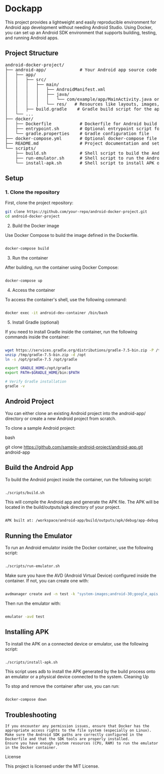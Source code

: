 # Dockapp
This project provides a lightweight and easily reproducible environment for Android app development without needing Android Studio. Using Docker, you can set up an Android SDK environment that supports building, testing, and running Android apps.

## Project Structure
<pre>
android-docker-project/
├── android-app/             # Your Android app source code (optional or clone it later)
│   ├── app/
│   │   ├── src/
│   │   │   ├── main/
│   │   │   │   ├── AndroidManifest.xml
│   │   │   │   ├── java/
│   │   │   │   │   └── com/example/app/MainActivity.java or MainActivity.kt
│   │   │   │   └── res/   # Resources like layouts, images, etc.
│   │   ├── build.gradle    # Gradle build script for the app module
│   └── ...
├── docker/
│   ├── Dockerfile           # Dockerfile for Android build environment
│   ├── entrypoint.sh        # Optional entrypoint script for container initialization
│   └── gradle.properties    # Gradle configuration file
├── docker-compose.yml       # Optional docker-compose file for easy container management
├── README.md                # Project documentation and setup instructions
└── scripts/
    ├── build.sh             # Shell script to build the Android project
    ├── run-emulator.sh      # Shell script to run the Android emulator
    └── install-apk.sh       # Shell script to install APK on emulator or device
</pre>

## Setup

### 1. Clone the repository
First, clone the project repository:

```bash
git clone https://github.com/your-repo/android-docker-project.git
cd android-docker-project
```
2. Build the Docker image

Use Docker Compose to build the image defined in the Dockerfile.

```bash

docker-compose build
```
3. Run the container

After building, run the container using Docker Compose:

```bash

docker-compose up
```
4. Access the container

To access the container's shell, use the following command:

```bash

docker exec -it android-dev-container /bin/bash
```
5. Install Gradle (optional)

If you need to install Gradle inside the container, run the following commands inside the container:

```bash

wget https://services.gradle.org/distributions/gradle-7.5-bin.zip -P /tmp
unzip /tmp/gradle-7.5-bin.zip -d /opt
ln -s /opt/gradle-7.5 /opt/gradle

export GRADLE_HOME=/opt/gradle
export PATH=$GRADLE_HOME/bin:$PATH

# Verify Gradle installation
gradle -v
```
## Android Project

You can either clone an existing Android project into the android-app/ directory or create a new Android project from scratch.

To clone a sample Android project:

bash

git clone https://github.com/sample-android-project/android-app.git android-app

## Build the Android App

To build the Android project inside the container, run the following script:

```bash

./scripts/build.sh
```
This will compile the Android app and generate the APK file. The APK will be located in the build/outputs/apk directory of your project.

```bash

APK built at: /workspace/android-app/build/outputs/apk/debug/app-debug.apk
```
## Running the Emulator

To run an Android emulator inside the Docker container, use the following script:

```bash

./scripts/run-emulator.sh
```
Make sure you have the AVD (Android Virtual Device) configured inside the container. If not, you can create one with:

```bash

avdmanager create avd -n test -k "system-images;android-30;google_apis;x86_64"
```
Then run the emulator with:

```bash

emulator -avd test
```
## Installing APK

To install the APK on a connected device or emulator, use the following script:

```bash

./scripts/install-apk.sh
```
This script uses adb to install the APK generated by the build process onto an emulator or a physical device connected to the system.
Cleaning Up

To stop and remove the container after use, you can run:

```bash

docker-compose down
```

## Troubleshooting

    If you encounter any permission issues, ensure that Docker has the appropriate access rights to the file system (especially on Linux).
    Make sure the Android SDK paths are correctly configured in the Dockerfile and that the SDK tools are properly installed.
    Ensure you have enough system resources (CPU, RAM) to run the emulator in the Docker container.

License

This project is licensed under the MIT License.
